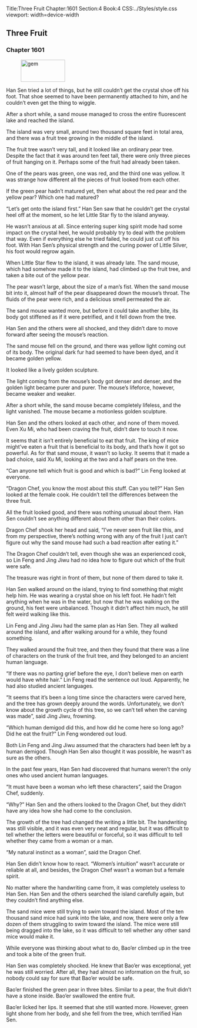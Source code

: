 Title:Three Fruit 
Chapter:1601 
Section:4 
Book:4 
CSS:../Styles/style.css 
viewport: width=device-width
  
## Three Fruit
### Chapter 1601 
<figure>
	<img src="../Images/gem.gif" alt="gem" id="gem" width="120" height="60" />
</figure>
  

  
  Han Sen tried a lot of things, but he still couldn’t get the crystal shoe off his foot. That shoe seemed to have been permanently attached to him, and he couldn’t even get the thing to wiggle.

After a short while, a sand mouse managed to cross the entire fluorescent lake and reached the island.

The island was very small, around two thousand square feet in total area, and there was a fruit tree growing in the middle of the island.

The fruit tree wasn’t very tall, and it looked like an ordinary pear tree. Despite the fact that it was around ten feet tall, there were only three pieces of fruit hanging on it. Perhaps some of the fruit had already been taken.

One of the pears was green, one was red, and the third one was yellow. It was strange how different all the pieces of fruit looked from each other.

If the green pear hadn’t matured yet, then what about the red pear and the yellow pear? Which one had matured?

“Let’s get onto the island first.” Han Sen saw that he couldn’t get the crystal heel off at the moment, so he let Little Star fly to the island anyway.

He wasn’t anxious at all. Since entering super king spirit mode had some impact on the crystal heel, he would probably try to deal with the problem that way. Even if everything else he tried failed, he could just cut off his foot. With Han Sen’s physical strength and the curing power of Little Silver, his foot would regrow again.

When Little Star flew to the island, it was already late. The sand mouse, which had somehow made it to the island, had climbed up the fruit tree, and taken a bite out of the yellow pear.

The pear wasn’t large, about the size of a man’s fist. When the sand mouse bit into it, almost half of the pear disappeared down the mouse’s throat. The fluids of the pear were rich, and a delicious smell permeated the air.

The sand mouse wanted more, but before it could take another bite, its body got stiffened as if it were petrified, and it fell down from the tree.

Han Sen and the others were all shocked, and they didn’t dare to move forward after seeing the mouse’s reaction.

The sand mouse fell on the ground, and there was yellow light coming out of its body. The original dark fur had seemed to have been dyed, and it became golden yellow.

It looked like a lively golden sculpture.

The light coming from the mouse’s body got denser and denser, and the golden light became purer and purer. The mouse’s lifeforce, however, became weaker and weaker.

After a short while, the sand mouse became completely lifeless, and the light vanished. The mouse became a motionless golden sculpture.

Han Sen and the others looked at each other, and none of them moved. Even Xu Mi, who had been craving the fruit, didn’t dare to touch it now.

It seems that it isn’t entirely beneficial to eat that fruit. The king of mice might’ve eaten a fruit that is beneficial to its body, and that’s how it got so powerful. As for that sand mouse, it wasn’t so lucky. It seems that it made a bad choice, said Xu Mi, looking at the two and a half pears on the tree.

“Can anyone tell which fruit is good and which is bad?” Lin Feng looked at everyone.

“Dragon Chef, you know the most about this stuff. Can you tell?” Han Sen looked at the female cook. He couldn’t tell the differences between the three fruit.

All the fruit looked good, and there was nothing unusual about them. Han Sen couldn’t see anything different about them other than their colors.

Dragon Chef shook her head and said, “I’ve never seen fruit like this, and from my perspective, there’s nothing wrong with any of the fruit I just can’t figure out why the sand mouse had such a bad reaction after eating it.”

The Dragon Chef couldn’t tell, even though she was an experienced cook, so Lin Feng and Jing Jiwu had no idea how to figure out which of the fruit were safe.

The treasure was right in front of them, but none of them dared to take it.

Han Sen walked around on the island, trying to find something that might help him. He was wearing a crystal shoe on his left foot. He hadn’t felt anything when he was in the water, but now that he was walking on the ground, his feet were unbalanced. Though it didn’t affect him much, he still felt weird walking like this.

Lin Feng and Jing Jiwu had the same plan as Han Sen. They all walked around the island, and after walking around for a while, they found something.

They walked around the fruit tree, and then they found that there was a line of characters on the trunk of the fruit tree, and they belonged to an ancient human language.

“If there was no parting grief before the eye, I don’t believe men on earth would have white hair.” Lin Feng read the sentence out loud. Apparently, he had also studied ancient languages.

“It seems that it’s been a long time since the characters were carved here, and the tree has grown deeply around the words. Unfortunately, we don’t know about the growth cycle of this tree, so we can’t tell when the carving was made”, said Jing Jiwu, frowning.

“Which human demigod did this, and how did he come here so long ago? Did he eat the fruit?” Lin Feng wondered out loud.

Both Lin Feng and Jing Jiwu assumed that the characters had been left by a human demigod. Though Han Sen also thought it was possible, he wasn’t as sure as the others.

In the past few years, Han Sen had discovered that humans weren’t the only ones who used ancient human languages.

“It must have been a woman who left these characters”, said the Dragon Chef, suddenly.

“Why?” Han Sen and the others looked to the Dragon Chef, but they didn’t have any idea how she had come to the conclusion.

The growth of the tree had changed the writing a little bit. The handwriting was still visible, and it was even very neat and regular, but it was difficult to tell whether the letters were beautiful or forceful, so it was difficult to tell whether they came from a woman or a man.

“My natural instinct as a woman”, said the Dragon Chef.

Han Sen didn’t know how to react. “Women’s intuition” wasn’t accurate or reliable at all, and besides, the Dragon Chef wasn’t a woman but a female spirit.

No matter where the handwriting came from, it was completely useless to Han Sen. Han Sen and the others searched the island carefully again, but they couldn’t find anything else.

The sand mice were still trying to swim toward the island. Most of the ten thousand sand mice had sunk into the lake, and now, there were only a few dozen of them struggling to swim toward the island. The mice were still being dragged into the lake, so it was difficult to tell whether any other sand mice would make it.

While everyone was thinking about what to do, Bao’er climbed up in the tree and took a bite of the green fruit.

Han Sen was completely shocked. He knew that Bao’er was exceptional, yet he was still worried. After all, they had almost no information on the fruit, so nobody could say for sure that Bao’er would be safe.

Bao’er finished the green pear in three bites. Similar to a pear, the fruit didn’t have a stone inside. Bao’er swallowed the entire fruit.

Bao’er licked her lips. It seemed that she still wanted more. However, green light shone from her body, and she fell from the tree, which terrified Han Sen.
